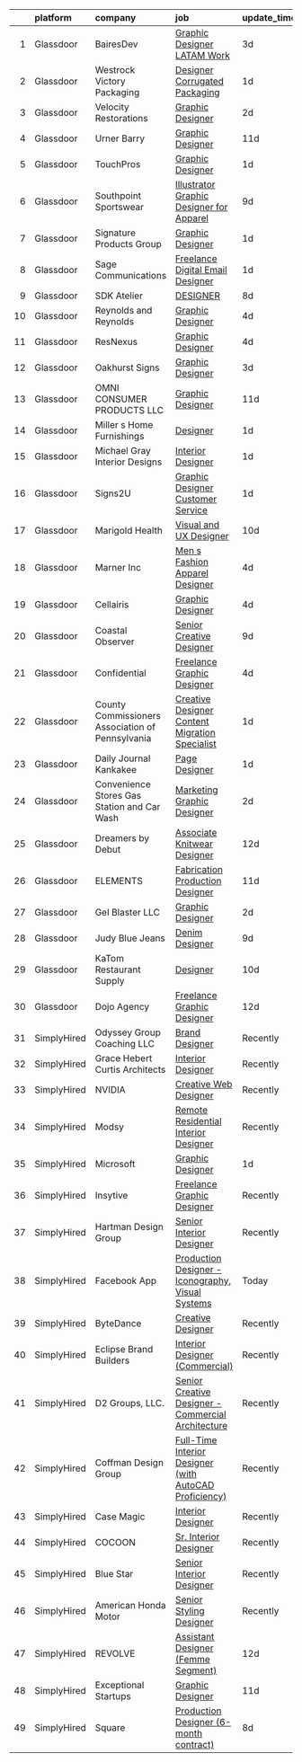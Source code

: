 

|    | platform    | company                                          | job                                                                                                                                                                                                                                                                                                                                                                                                                                                                                                                                                                                                                                                                                                                                                                                                                                                                                                                                                                     | update_time   | location             |
|---:|:------------|:-------------------------------------------------|:------------------------------------------------------------------------------------------------------------------------------------------------------------------------------------------------------------------------------------------------------------------------------------------------------------------------------------------------------------------------------------------------------------------------------------------------------------------------------------------------------------------------------------------------------------------------------------------------------------------------------------------------------------------------------------------------------------------------------------------------------------------------------------------------------------------------------------------------------------------------------------------------------------------------------------------------------------------------|:--------------|:---------------------|
|  1 | Glassdoor   | BairesDev                                        | [Graphic Designer  LATAM  Work](https://www.glassdoor.com/partner/jobListing.htm?pos=124&ao=1110586&s=58&guid=00000181329de280b2bb123df4f27245&src=GD_JOB_AD&t=SR&vt=w&cs=1_4c5d12b8&cb=1654411617324&jobListingId=1007909606870&cpc=F41FEAB56D215062&jrtk=3-0-1g4p9rol32270001-1g4p9rolgkuh3800-6e824d0ec6b315c5--6NYlbfkN0BfEGkshao4EhrCCf7LYqKO8VNtf9vkQrewuI3DmTR_-FNjQOZq6FDCm1wcPTrdsPdLSKzVEygOApq72fsDkHD1JO8qXoNlZRCjiiEmgaHs8VQHP8mjQ_IyqmJcAZTGiB5MTfkrLXwDdQklgouhZigDHk4Ewi9YYAF00Cnzsk3jTPa3i4FPVrE2fJbAJ6elwOzH13cP9_DXbcxyNJpidBhGaUIZh-xSQKKI7ia-HuFs-osnQ8VP8z3fk01IQoG5_i7eBKiUs2bNG5piWMMwpnjuWwXzh8TO2Y9BT2hGD62MI989XKgZOPXXv3vDbQ9a1WsNhF27nM84usqNjW2hPA0A4lQWTBCuRE7FAFDSdfft1ctP_7m019GHo9tyIum8fByuPUAjjovJmnfLbW--hnVJWnPhElC-H9N6lzRScU70xWTtrJsxRF33Z7Bt3-n3aIjxFnNOqvSytc4KKvutlUDSsQQIymb2TqCSV_Kn19yhzFr8VxrUG7x9934Yo-t-G85VuJQdYYHJDwS78dkz_rNss0UVsuiHGT-ApBKlXTCCfPPDBUz9IYoPUU4oycZXMGxhpyBDPMW5rA%3D%3D)                         | 3d            | Colon, PA            |
|  2 | Glassdoor   | Westrock Victory Packaging                       | [Designer  Corrugated Packaging ](https://www.glassdoor.com/partner/jobListing.htm?pos=120&ao=1110586&s=58&guid=00000181329de280b2bb123df4f27245&src=GD_JOB_AD&t=SR&vt=w&ea=1&cs=1_a0a24d3d&cb=1654411617324&jobListingId=1007915982227&cpc=CA43532650C61C38&jrtk=3-0-1g4p9rol32270001-1g4p9rolgkuh3800-d79d41c5a792bbc1--6NYlbfkN0A7teMGrdOcxwu9YuuiapwoaDW8vVB2NLdbRPq-suUMNjtDwCPXjixTZoP3DhLL58A5MMFqSi7vnWyQTQx8HfA5B70EkTnuEsNXUd0nZ0baBayuvHiI_RRlh15D86Ce5zl-YZGRqzLL6eQ0ehsSvBfigYMbQoeIeCBFMKHK_YLauLtDLR2VasZ23ooWQDB9UW4WRMCppY9z6whqRrJvPqKeyoqLWI29mt9_W0IlzRQY0BoOak0rjwF4X_A3as9OXwBAUNu3bdHDpqjfKV05NzCuC_6Ww7OPCJJHnw7wlozEanAhxVBjAP5MFF5K1qlWJXV1nFN6SejSzodBpc6-2IMlGm9J7b_7zRw1SkJIPf2_KhqJ92V00SwuQToaeJhUzRHvKqdfGArjvshU1LzdCfKY0RQvqcPm3vZfSMPprC3qW6b0ZBFkXPkW5qw4Fdq5QY9ANMqrgNnF9EeG41eHnRkX5CIaxfdJCM_QiYe9slmPugmHTaBAKp8S5a-EiXxz8Sxs4-fGoX2C4wGlhCbHFC2J)                                                                              | 1d            | Cedar Rapids, IA     |
|  3 | Glassdoor   | Velocity Restorations                            | [Graphic Designer](https://www.glassdoor.com/partner/jobListing.htm?pos=104&ao=1110586&s=58&guid=00000181329de280b2bb123df4f27245&src=GD_JOB_AD&t=SR&vt=w&ea=1&cs=1_030c3c49&cb=1654411617321&jobListingId=1007914778663&cpc=25939720E3C1BA99&jrtk=3-0-1g4p9rol32270001-1g4p9rolgkuh3800-6beba033e76bfc05--6NYlbfkN0AN77IQYG4qNB0SF0w9dx5AeT6p643ab1gAjaH6HGqssSTiJOziOUFQx-rkxQ2Qw5b_We3bixnbMyboxXkXqx58B006Ff1qkeIiymx7jJ9yKledy_gIAyf7QKWWqyLvCuQo5tklCV9eQbe9QSKaLOIO4GQZl8arah8IM7MSUHMUryxAuuG-tpQ6Gft2TiLhF-9nxY9dtSY2hbNFBBW1GOX8cNwQ1FvAsFBNTzEwlHE0HFSg7rmX5VmDfdfft7umYHLBY_SwOHZ8Vzd_te3FaPuJOjhYL__LJx-w5eu8QH_NqV4RKnKXqdPcX9Ilm3i2MyH1EI8JRZp2cvbQq8uxGBfELIfMLXctkD11WFgSL2juDG0BVE0if2-FnZoF8YDHI8UqtXGkFiXRhwkz73SRdSx9IC7meORRa35eEUF7Y35Q-oGGAXSCOYVo9muaeumLLODFBSNH8kyuJ55b2KTXfweDEztabr6aEjDnkQu3Quqd6_A7uzYpWs5N6WT8AlDsxo9Bn0pKW92C6BjJnWmhE5fH4e_5An5vB6buVySYpJnyalzh4CsCqixMf_ceCftJlYv6P-7dVsTc7fM7PspM3D0FrOTcD9UZLZbInoYeRjj7AQ%3D%3D) | 2d            | Cantonment, FL       |
|  4 | Glassdoor   | Urner Barry                                      | [Graphic Designer](https://www.glassdoor.com/partner/jobListing.htm?pos=102&ao=1110586&s=58&guid=00000181329de280b2bb123df4f27245&src=GD_JOB_AD&t=SR&vt=w&ea=1&cs=1_e62c62df&cb=1654411617321&jobListingId=1007890204130&cpc=236B95A03C206867&jrtk=3-0-1g4p9rol32270001-1g4p9rolgkuh3800-729056a393d1ce57--6NYlbfkN0AmBJBRN084S0h5v1levH7kjcPcMfn4jvsTPcEYZQxF7Kaw3NrpVBd1-YE52VfQZ9H2FLr2fgrvFrFji67oPVHJJfLPNIkq2ClrZPBMPgkLTPzoh5iPRfv-epdBF_LzDWf0aO-P5PP6BukMAede83k7TFA6ebOdlcftiTDfXscJcHr98fLCAZ5YGHsxyfjFJTGGciok25MzjSJm3wxPkGVXR27gijlMK6WM3FZU3chP9CYDfYJzKoYWh9nuWuPAvfBNlduUH-THFK5Z5kN8SKUypX2DFYor665UI2VKjbPXjhpfvzZZxVsEk5DXBeg5hP4u9_q0nUBB4bkKpeHeSGkPyrp9oOxtHf-SLoVfpkMmybUiXKqcYgyx5f6VVCa8aEmZLPgODzZHPKAER8rMbYq69bZd0E73p6b9OtWlqtUkBxVoPwlqTEKcU4SbajkpNrK93guiESWCTeDgIwFwT7542NQXtPS_T7x_NqfA70FsuGnPKj5NmPBzGg6Y9LkNAmVukehy3JBUgQ%3D%3D)                                                                                                 | 11d           | Toms River, NJ       |
|  5 | Glassdoor   | TouchPros                                        | [Graphic Designer](https://www.glassdoor.com/partner/jobListing.htm?pos=123&ao=1110586&s=58&guid=00000181329de280b2bb123df4f27245&src=GD_JOB_AD&t=SR&vt=w&ea=1&cs=1_e817de23&cb=1654411617325&jobListingId=1007916667825&cpc=87A0A889578C8297&jrtk=3-0-1g4p9rol32270001-1g4p9rolgkuh3800-d652e2cb3abc7b9d--6NYlbfkN0Aun7J99uBhasIZbkW12vtIueMmeXmFDIrRUio9HKseyPOAx9W53cAt0llpS9O59qijvcVHC-FnCX3RlsNm5qV_acafk7HarbnT0mJq1Eboe6zrAw99hQQmfppGZdrjpiY19SX8W7s8d6-R4Wt_d0fLEdBd-E22Xq43mdc-SFcT77jO31qBLya_l8UIVau9LkMkrRfvRusvtsaAGZF3qvN5dMx-M8tJzUz1RPvn4Xj2AbJ9nN3NA5i-zGG1eQdF6f4szmvjAa5LxkXGFu-CtEnBrrVHZA9W-urg9GlG-2jxANdZQOqUWwZx0maNMFIk6EjkEGooOfxZZdiBA-rYH6j3NyLo-5z2tdY2QNKWBsCJS1qD1eUGzJALFWY1nvRgKe2_HfBneksXE2_HghnzZyQO1HQ7I--Gj7lf4Wx2oOzu0LfHlU-WR0EM0PA40RswFHCzL0npWXqmvkrhFqVff4VWysYG9GvH9hinfa0JzxH5D3DQ6QcvbDGs_KUkxWdE0g8%3D)                                                                                                               | 1d            | Barrington, IL       |
|  6 | Glassdoor   | Southpoint Sportswear                            | [Illustrator   Graphic Designer for Apparel](https://www.glassdoor.com/partner/jobListing.htm?pos=130&ao=1110586&s=58&guid=00000181329de280b2bb123df4f27245&src=GD_JOB_AD&t=SR&vt=w&ea=1&cs=1_0815490e&cb=1654411617325&jobListingId=1007894910130&cpc=FD56AAAF1899B499&jrtk=3-0-1g4p9rol32270001-1g4p9rolgkuh3800-d5fed2aca3553bb7--6NYlbfkN0CNayYzF1mBaI40OgT78t3Q2d9IxlwDzhsYR4HK7epYUZCohPvzHvjfrYqvoFrBvLBZoZtm9RV0ZqI6JtpHwdK97ztVWBfWc0htWqbu12cGu2opHMW2ClqyDJ9_Btg1sRzTSmB6RUKmhq1aEUlOZXgsTg1wDgksgMOj0eg7NLXdyHefx_QSPqt8xez_wKMSDoxLAw1s0uR7hK6e_jLA2mSL8dN8J1RA3taZrb4mfpE28-Vb2AoDxVe2YlHWgfGcBisalkFtMb6kzJ9iWdPrgVJcZlHrJo-hSXyCyKbgiCbqvrRSwGZaTL7DyENxzIWlhfSC9-9Wu2FolK-LE6oKTwemWKOy8TwPYFG_3nC0PV4DK9iitY0-sFvXY7hKPVxTr66QQnx9Y8J3ifDDP5Y-zLeaOXD1KdtM4Zl96xUpJd6iY03Ti03s7MnvTgNijWMjoRyTBfWUzcUfwVYCrGs4bb0plDAS3LpGetDIq3cG2Ffana-r2pS2WRJur868E7s_aUidxOBuSqVWjcsq5XUHtW7g)                                                                   | 9d            | Medley, FL           |
|  7 | Glassdoor   | Signature Products Group                         | [Graphic Designer](https://www.glassdoor.com/partner/jobListing.htm?pos=103&ao=1110586&s=58&guid=00000181329de280b2bb123df4f27245&src=GD_JOB_AD&t=SR&vt=w&ea=1&cs=1_4810d236&cb=1654411617321&jobListingId=1007916285590&cpc=AFB225FCF97C91DE&jrtk=3-0-1g4p9rol32270001-1g4p9rolgkuh3800-4eb8d13094d4ae82--6NYlbfkN0DaZQpzt0Rd6JwaySfW6XvLnzkAXqmA5xmaZr9fZZrMYVJhwTtxO52UAZUg2L7gCOanT40CW_vxa628UzAGbB3qrwrdlem3F8icwCNeD0gLqQ-eI6lHJuwfG7eg37_MX37yDaRLwmKHCfPs68IEiCQSpCfWvRpw25tKILAExqIa1z9Hl8tQ5scel4A0N3dfQPJKAVhZ4cVZAY0GX3H4UYcZQaGn9e7s6T8ltzQ8gRztOEzYbEKLjPA7gx2lDND-6ZT60zCzxcCoQIL3MXpYVAViRqPApoJMHWwWDVo-BWTclCclQg7ha2VGPP4adGR8efNSrle1EjJdL7ipaEo7eWmuDv1mWO0gKu-ufxpgkoozXLwMQVxeRklxEChyK5tiklxryT133o2MEVvQRa9GKAOAXOBFRHihy7JrVoy7iBoJdHGz53nm03cTdvpTIwelSismnCPsQUiDi0grIY0oubHD_TvcNx5NktLtq_ovrMO78EPUQp2OR7s4qXW1Lx2iTf7VHT2kl6jdti3DpLxydtUI)                                                                                             | 1d            | Salt Lake City, UT   |
|  8 | Glassdoor   | Sage Communications                              | [Freelance Digital Email Designer](https://www.glassdoor.com/partner/jobListing.htm?pos=129&ao=1110586&s=58&guid=00000181329de280b2bb123df4f27245&src=GD_JOB_AD&t=SR&vt=w&ea=1&cs=1_08b2e849&cb=1654411617325&jobListingId=1007916382036&cpc=45DC3EB807283E85&jrtk=3-0-1g4p9rol32270001-1g4p9rolgkuh3800-9138dbce5ae0f4d4--6NYlbfkN0Bw4eilJLL6njo-bmuEWNQ4kNTbq7KRyPE7FcZd-Sq0cUNIlHWg1RmZdtZxYgPgvMKCcW470oMEKm9yUfH-WhpZfbhmF4BinsG6u2z6Sv0cm_laneQccpVMRJj7W4vUwLsothWtwiHVusC3CTakdu2x4B5fb5YmBF7pJm-ZDntAkSBF-tREePaSBYMZNMS9LjOb-a6Nq26-iKSQWvN_eEci7xD6XJPMc3uju-83nYiRONbq2XA46zPha8rRvfRFh3fLHbi5SyhjxaBRXFr3agi1ubyPVenOvjaIOuenD06uogJfxkEnaFAQpay-XOtjrIBHM9cdt4oeYA3L-0k6VtyPnHMKZapheT_Waiyc5W1MxdAGvnvIhc6v05EmSFMswR5ZBAyB4jATZqlNSUslb0GqQ_9HixX2NBEYOCqYqPLrjb4hyjsW5zaHXEJRsWVhik5jGQ2rcUPIqtTegEjICbT7xw-oeDm7REQU788P2IDIguQioMGkVVP6h9DDhSA9Ra0%3D)                                                                                               | 1d            | Massachusetts        |
|  9 | Glassdoor   | SDK Atelier                                      | [DESIGNER](https://www.glassdoor.com/partner/jobListing.htm?pos=106&ao=1110586&s=58&guid=00000181329de280b2bb123df4f27245&src=GD_JOB_AD&t=SR&vt=w&ea=1&cs=1_5f89c60e&cb=1654411617322&jobListingId=1007898493584&cpc=45BCDF19B4713E2C&jrtk=3-0-1g4p9rol32270001-1g4p9rolgkuh3800-5ff0224c1ca60523--6NYlbfkN0D0ZqxdZg2TwcIemQ4yr89eGinLCR7bn2QHXosobzuZIISjxMRKT4E3Fdpg9iQ4ZDkbngi78QuU-m-72UUSAu8ZWit27F9sTsQqAWBx1o3OJIXMmi87sKBcocYDcbcHgZT8RCxjHB-G5tMw7gCdcTfscVu3L2mhKRSLpNjvlPsvCyJ1IR1W0l9KLOLsWGkcIFWsNiWSJfGwNEPBO2EdUfjQpHy-f6KDnpT-zNgYA53nktsLwK0sFNRl0eRR1oJUUusdhg2IwkfMPeqyMg6nO38ZhWdD0i7GxTbnH-ayQ48Ev9s9CGL9GpGZY5hEhZipcOFoLavApOl2Izw3TNU7LDXCWu0RY6dWfR9u8DIRqYYGAdDZnpg5VFO1fIGkPr571hU_hsfEwrEHKGH8IVndtGdcilRmoIptrhdAJJcOV3SK3z7p_BPDKTd7lw7b6dp51dNlqRj47whl9A_69fh8sXsmMoUDbgk5JhpenZ1XqduGfYd5etMEk2WA)                                                                                                                                     | 8d            | Irvine, CA           |
| 10 | Glassdoor   | Reynolds and Reynolds                            | [Graphic Designer](https://www.glassdoor.com/partner/jobListing.htm?pos=112&ao=1110586&s=58&guid=00000181329de280b2bb123df4f27245&src=GD_JOB_AD&t=SR&vt=w&ea=1&cs=1_d99276e9&cb=1654411617323&jobListingId=1007906377535&cpc=A7B4A44948C4CC92&jrtk=3-0-1g4p9rol32270001-1g4p9rolgkuh3800-62b7b480fc55fda0--6NYlbfkN0BZocpoA2SzTZ2GiQkZWoNJPwogaSn5DK7EuJc9sdNlvjxb8U-81coehJsjtUBK9dRI-li39YKSqY2AZjtG_S5wwi-QEYJB6ANxMy8pV6Ec0GZIsdnXfTfmu7DPNU1jsuudTrYmmNOfBnbwG-AaMQu8iERsoP8-90y4SZ1cRN1Tup30iq_NL2fAh1ee5w9mVOEjlzrtV4QR3ZoHGCk8SJBxw0ljBt7arT84h8848vF9PJYYzGpP2vJnMOewmT1eViOTZfbaWDKtwwrEe8qKoYGFpX_GXKPNRpoBrce8yqQK9RHt5BvoLzkpamiLq98OJ_usad15FdgPDiM-cg9g-56aaLq4XhkZTK6EUuYsE9rzXdG6Cn0H2IN8HWrBVRGn4FPouJkUYfrKTZ52xkNuYwBcQPdalKETROK9hi3GyEoH7aspfmO0a2SRnKoEyJpF6Fs_1BUxC_42D8P1kkaWtffkYHEMOH-MOcmfJfu3ljBkmK_c7BpZP_I0uOEe_WXtSR4EJJ2JDBWu1Q%3D%3D)                                                                                                 | 4d            | Celina, OH           |
| 11 | Glassdoor   | ResNexus                                         | [Graphic Designer](https://www.glassdoor.com/partner/jobListing.htm?pos=117&ao=1110586&s=58&guid=00000181329de280b2bb123df4f27245&src=GD_JOB_AD&t=SR&vt=w&ea=1&cs=1_956fa954&cb=1654411617324&jobListingId=1007905579404&cpc=3E2BFC0D8D8346C2&jrtk=3-0-1g4p9rol32270001-1g4p9rolgkuh3800-c35e5c9d76daa3a9--6NYlbfkN0ADqC5b2PhG4V9R_F2I07yGxYWN_9AZGFd0ALj7HAUX0rBb4s6Bh3ScauqWL7-FRVCB8KWG-bspVHptOAk7drldMuNQ3pem5lD3DlCUxbHqJyPDOMRXwIGC6_-ZmHoghet8hZcAM_aluR0iOsvxd3nc4DnIVsiHCfJ1dP9hXttQO3KruNf2oPR-jKp95WaSD8KkQ-9QvwohOj2P8e3CS_IVlyrPd4mbqX0odLEYLcpuuONNFo3AppCm2IRqilLDV3fwaPrFD4N4G8rN8LXTnCokSXXKjTYOjsRiYP40C3H3CjwdDeXVD25uyPznEq-HgE5VmNMQZzD-OtmXt9XD7evf9CfI2a-66Sb4oBV0YzYX6LgO73BBCpcbsOTeecubdPioUZohg7q6WfhF4vuyiYyHThkA4thN3IRLcr8GK5WgNxLB-iQSoJduYhysDfWySzxve8TgK4vel-OyxXCzMu5VEahBUxN3GTJchky-itnYA5WMXHGIqDGrd0igUPJHqnfIwDfI_q1qGw%3D%3D)                                                                                                 | 4d            | Salem, UT            |
| 12 | Glassdoor   | Oakhurst Signs                                   | [Graphic Designer](https://www.glassdoor.com/partner/jobListing.htm?pos=128&ao=1110586&s=58&guid=00000181329de280b2bb123df4f27245&src=GD_JOB_AD&t=SR&vt=w&ea=1&cs=1_8f743112&cb=1654411617325&jobListingId=1007909313017&cpc=9EDA28EADF1DF7F0&jrtk=3-0-1g4p9rol32270001-1g4p9rolgkuh3800-f2d4373451fbf4f1--6NYlbfkN0CScRUTDNZOIsfF0KgQMqEmm1HMgqXiKB7IvQHeE1BG9Sjv-t5XrcewyGRMLidMur5Bi2owjrALbeJvAWpW1KeZN-hKuJ8Omhw5lgaEeck7FdlGQllwx_i-QLZ466QJXsf52ZqXx3gntLWqxDeSbZ1T8lpmuuppNQZQ0NFHMNxgzjL3OobKHhQ0MYDEVg3wZPDOOKBjBY101qrlzASfBv9wHuvarTtBrCHCFLJwP1hR6ytsD3jSPH6G6I-4dw-W61ccBsJ6yXLbfA_hlbQPKZ41hnZYeTdmUQUCJzrcxOFLw4rGJGCrekGDk8n2Ae0IOmIAkEgzEEkhD212VEcdnoiHV3nsNsRtMIIsOeALTkm6xDZqB_xnUS7l8q0960M-u_ERsQT0UrnbI0WptiWtiYltA9IJsICnJ4seIIEu-7HSksHnxeYtQ3YIUIRdqV9B72toIf7B3qIA4KT-2Od0f0NWeusvp8guJ7RhsxaOkWJ-1MFA7d8XRdU4Cos0jYtauPtIGAEBRsWerA%3D%3D)                                                                                                 | 3d            | Saint Petersburg, FL |
| 13 | Glassdoor   | OMNI CONSUMER PRODUCTS LLC                       | [Graphic Designer](https://www.glassdoor.com/partner/jobListing.htm?pos=109&ao=1110586&s=58&guid=00000181329de280b2bb123df4f27245&src=GD_JOB_AD&t=SR&vt=w&ea=1&cs=1_cc655a02&cb=1654411617322&jobListingId=1007889603397&cpc=3B453408E5782294&jrtk=3-0-1g4p9rol32270001-1g4p9rolgkuh3800-61a710008d1de145--6NYlbfkN0DA29fAIWzMUN2zo2rByGww4QFfmfq4cE7ge9TBo7X8oE45YmG8TofcGxxHz90jDPkaExRLftcRbDrnWlC5hnWKtV94Vk9eaE_00hIOBnnNNT6oPys2RgwQt2iu6gglzuGHvBEqIUYfT2i9zA-DcbXI8Rd2K6yRZFMMeGaM06t0dlqyilxMg3rd0V1gtn9ar2WE4rBlMPOLtutMwAY44tcTKuL4uqQ4Qap27wsr57kZvKYi_wFvd72LLpItMQ4NI-kjCVyq0gXBmEPN_XcOmKB4GmXUnPnearN79i1oz1GIqhbZ_p8yK1daL1IhXNuSiTBWyZTFQOVxU20TUAdtRWnCSZtXrXr0V-FxF8l6KAW_KB9QNgxvt8kr7XU_D-E8C3l6XzukL1QeFK0PY8Syy9GEJ3nK0v90MYUyWOhzSFMsc0q5ZnOkww2l-B_Kq8Y8YgtYMSg90N7HQy-rEudwjlWPQQXFNwyH6p6ZiFYsSPrBFYBKioikB7mdxc2B9GTXLbQ%3D)                                                                                                               | 11d           | Myrtle Beach, SC     |
| 14 | Glassdoor   | Miller s Home Furnishings                        | [Designer](https://www.glassdoor.com/partner/jobListing.htm?pos=107&ao=1110586&s=58&guid=00000181329de280b2bb123df4f27245&src=GD_JOB_AD&t=SR&vt=w&ea=1&cs=1_ad4c9032&cb=1654411617322&jobListingId=1007916208571&cpc=4BE37DAE121B9405&jrtk=3-0-1g4p9rol32270001-1g4p9rolgkuh3800-6923235141fafc4b--6NYlbfkN0BXfcolWTa6HBqrTIjIxjTFy_3H-GUtIL16M5kM-MfJRPzgUlNV-6Ab6lYG1uTmA5uBXO1WhIpmLiP850S5OXfUwb-gAqPJP3VrO0pAGRKzaa6egyr3KZHZFdhI_rlU3-SI_zdE68oLkBEYpeRQLltuEC5bhI-DNcGP1liTXIavxsdSHDj1343Qw15cm31yJItiJdfVXoaQEJPcjmjVTcjyYjadv1dWTvycfvKeSWXxiS3TwJYaBLhnYguY_2mq-TGu6AZMsox-kxFtyD_Q0HJiJGbrUHRZNR67R6qoUoXtkCVMtvhWJixoqB9qwfGLjsmHBO140z0UN_9hfubYBSqisGeQ1qblNYuNT9Ef_Br-od35PETwz7T_BO7GBCum4sRTAJp54JIa7fIz65RkDkzoR6HxsfgcJsWTEMibAd8_y-_nh144fgDhDsCvuXBKpWS7YRJOQvsdyNz4juJrWbvD55F8bJCejyUX4731Su7DcgmhfFul6BQ6MTnLzOCXewW93jtBGhIoog%3D%3D)                                                                                                         | 1d            | North Canton, OH     |
| 15 | Glassdoor   | Michael Gray Interior Designs                    | [Interior Designer](https://www.glassdoor.com/partner/jobListing.htm?pos=118&ao=1110586&s=58&guid=00000181329de280b2bb123df4f27245&src=GD_JOB_AD&t=SR&vt=w&ea=1&cs=1_7f49ce70&cb=1654411617324&jobListingId=1007915899351&cpc=67D5E609A3B8C355&jrtk=3-0-1g4p9rol32270001-1g4p9rolgkuh3800-b111192e07c098d1--6NYlbfkN0AY4guaBc_odNxnJHTncvfwFu86WvDwtbc_K-gSZc1x5JfFjz3bTmW4a1tAu7iAR-5PlXtagBSIgw0lAwa0AP72n4JaCH_ZPjFvu_QDBiIWLQX9VO-hvkvSnabVMdefRbqRN99HuwzxajOqiocqJiy3z0MlVN6nurGLORAItLWOhFgloku7mDM2aqlbhKmRS-D7LceNlZe5dA_w_hmI-ANfulRMgMW3f0kVnyM353r-Omjr1LG6iMKwIhedaEHrJqczHPjjbAxJ97AqLkg4ujKj8_VPHxpfcbh7mTy6h_ReIaKIoYjJhXYdkO0cwLe1er5hkIOaF9eWJwUl9DWHJTiBI_mxlGpBhe5ZpJ7Zifi-wX68UZLyhThWW8NTew71jDXx3QV7GEMjv9skGItIzOIlZFMo860go8O7e88wy8zXjOrl7bQpl_ljuUELtD530oUWFjpn3MelyTlPyjLCn4QyV3_uPwV0d_sAs0rda8B7xEnLDszuf6Z1ty1jgtP5nYQ%3D)                                                                                                              | 1d            | Dania Beach, FL      |
| 16 | Glassdoor   | Signs2U                                          | [Graphic Designer   Customer Service](https://www.glassdoor.com/partner/jobListing.htm?pos=115&ao=1110586&s=58&guid=00000181329de280b2bb123df4f27245&src=GD_JOB_AD&t=SR&vt=w&ea=1&cs=1_5dd763cb&cb=1654411617323&jobListingId=1007916651564&cpc=D975E6D323D47586&jrtk=3-0-1g4p9rol32270001-1g4p9rolgkuh3800-c964d11de6e57d91--6NYlbfkN0C2ruSLbldHgJRxGqX58M4ekFWuaOJ1Xy3nZgzYPyc2K9788Jwqg4U_Tgrj4YLS1kywXLo0RF65lJHUWhk7nI19LlvLX6_Ldv4w7bv4U6mPqunqy0TNfQoo2TESc8HPJg8xxLGQZseK_XbSHo1BhBNH7AlIsJw1D2NryLOr8etUuelMjx5MHTfHxMwvy6iSNMm77rcXZUsDErJxu0cN2nRsgmLFIC-1HIBb38XNwbAo5QGDrwdt93WGyo11EM5H0LVH324q8WWufE_MdOX2TeW7xtzVjl97Nef71VeR2WRu7ora7d0QZyeRcwNC39kRyGFfqSe7fGA1aUqWRk-hfhgG9lZ8iVqqVA-xqkdIhmz0OL18RstvjpiuqvHniFzCfW5MMzrC-FR2-wG7PUM9yS7_Xmh-GXtGib-S_avEgEah6xHSlKpfAFEWCd2EH3_IOyPVO_Uz9FCbgC8aVk4u_iYuk1cBBBmcLVIEiCy1GC4vEk-0wOloC6jmh5i7VObwvrjYYxApwzeXnQ%3D%3D)                                                                              | 1d            | Boise, ID            |
| 17 | Glassdoor   | Marigold Health                                  | [Visual and UX Designer](https://www.glassdoor.com/partner/jobListing.htm?pos=125&ao=1110586&s=58&guid=00000181329de280b2bb123df4f27245&src=GD_JOB_AD&t=SR&vt=w&cs=1_db58c491&cb=1654411617324&jobListingId=1007892502134&cpc=A356F292FF34F670&jrtk=3-0-1g4p9rol32270001-1g4p9rolgkuh3800-9b3cb7afa3a868e6--6NYlbfkN0BOXuGoEprab630UTZtlO0zSF92s9S7S2JAKfDpgJnI48Yvg-kvAq5EQjCiABulU7rt4DrJjzq16LA1OYR3N2W3QFAt42dpjwDydXPo2L_CQ8fIPtmFZ94QuWaSO3fdpUYFb4e_ZVDov7iWUBDkdYR1UZrd3kOPXB7JaEf5-K9sncaqUe3g7zlv5dolpRuUs008rXTRY2AsAQrWgjL5OVDKJnLPjOxuoQDDuWxHMKgsRXY5VvZmnjCE4sKmiJskvBYLpD1hY3jPCS2_6HWx5QSfP5QNXuugGC9PrlI7bZ2lxq9DmWZpNp1uEXIT2MoiSkxXNpzJ2zORrIa2wfW87eOeJIX4Xkw74WQ-UH3_9g4PYHOwzjxvrVsF8KkMNSPT060wsvglG3Gu8ncja8o-_CXttCtiHxAx9L_jsTatM4RWdOrIhwvi6z3M7BJ_6RxGm4SKmR9UToycolb8Xo_DwGk3jUm_bZe45mLbh8gmJs5dJWjgR8LZdPGVhcls_IEEX19W3uTt8etGznLFYMjBBEtvkk_XjSr7D9lxLPAFGy-SvhF6qF10dPTSNPX-D_8c4INoWZ8UZ9rwAiW1QthOi3cJy2PzQEoSGEA%3D)              | 10d           | Remote               |
| 18 | Glassdoor   | Marner Inc                                       | [Men s Fashion Apparel Designer](https://www.glassdoor.com/partner/jobListing.htm?pos=110&ao=1110586&s=58&guid=00000181329de280b2bb123df4f27245&src=GD_JOB_AD&t=SR&vt=w&ea=1&cs=1_dc0d9598&cb=1654411617323&jobListingId=1007907447875&cpc=BD04BF404FBE42C1&jrtk=3-0-1g4p9rol32270001-1g4p9rolgkuh3800-9a2492208416aa2e--6NYlbfkN0DeyJ4CP5CzwT7broxeUwKBt3co1QwKwWitRQqJu2WRZwIvvUV1CfHwZMq8x-T9E_fQZpl1X9iMsG83oTPGdcUKy4W18gDSUHNOFUWCVEFrWhBTV66TDCpAnXxzQBkXEiqckc23nYAGpIDXepmO55T-RzRyNZdN-on8yYAJkttbuvk7n-O9BH-w-vyEpK8LqsKNMEAXkATiM6mSxra_xGVmZQFIGCFTrTCMtv8xjAjknXxulgvPqa7peiD5jCOiAI1A8AIOD4ZP0gsN9KIot99F0694MSwBTg2SP4aKybvKvzizDEDfnOby-x80P9Y7zlYBjwNj__Kj30Wh1n7Xcv3wGu0byEhvp7Fiqy44CmxDNCrVeask3mhyAXn7MvEJ3rCXtkLLuqQJ-kILjmEf8Y45R6Y6VA65l2qXoa3SkjDqYbvdpxe7xN6yF7ZRO_Ed-q00uzSb1yamoqUX8fdA9IrxFne8bMGJ0K-CszWrtpHtIdFFY8FbKXSo_r5ZQVhLruW9oCHJfmpKnUSshg8leN7B)                                                                               | 4d            | Commerce, CA         |
| 19 | Glassdoor   | Cellairis                                        | [Graphic Designer](https://www.glassdoor.com/partner/jobListing.htm?pos=108&ao=1110586&s=58&guid=00000181329de280b2bb123df4f27245&src=GD_JOB_AD&t=SR&vt=w&ea=1&cs=1_1d399dfe&cb=1654411617322&jobListingId=1007905807990&cpc=D8FBC54B4F16B65F&jrtk=3-0-1g4p9rol32270001-1g4p9rolgkuh3800-e23e22181f2b79da--6NYlbfkN0DimWJ83CHT1ZCPVN8tHIKtJyaZLFs-ASOcJFQs8UXSw5r4m8mOUgMme-b7P8D-9uzbZ3GGP9Op30557bAW2yN0OEmJ0xPtWlZHWiVe01620yf0Ij-OkF_i0bfj82umuzqSuBqy2o9sUoxaVm4avH350MHE8-foUu1buA6rpzaySb7hD5uDrHJY_zAwb8D690x8Suc7AUZshCwgBvuMQDIXqUFg0bfJ9LTBs7sEozRuB4NbN6hI-QKfeLsGGP6dFq2EhubwGme-AU_2clfzlYcMIOB9axDwEZfIlYVhBtkfEnAw77leOHMK7tfDtmoVyoGXf6XPFUnNqB_DVtxa-G8c0sqmexEqFC5l4OW5eEUhYtUyRWUTRsTWP7JKvR4cAEw0BhbuZW4DdL3l9_kikRjq-9GPcCI98Z9mGXZM_CKY3nOlnS6cEtihIb08FlOoc-75z6L993OPappPf-8pBudLt-jhs3bGhi7GlYbV-A6s64ZkS9v4xbFXr3tdkA6UmDwrd0kBj2ri2Q%3D%3D)                                                                                                 | 4d            | Alpharetta, GA       |
| 20 | Glassdoor   | Coastal Observer                                 | [Senior Creative Designer](https://www.glassdoor.com/partner/jobListing.htm?pos=105&ao=1110586&s=58&guid=00000181329de280b2bb123df4f27245&src=GD_JOB_AD&t=SR&vt=w&ea=1&cs=1_e11c8d20&cb=1654411617322&jobListingId=1007894886395&cpc=158E90BD3D0C2A81&jrtk=3-0-1g4p9rol32270001-1g4p9rolgkuh3800-81c577a36be9a14e--6NYlbfkN0Bi-g4OEguhQEx4pjzkmulzkFDPdVMQm6g82nLRMcVRUHK_7i5h4gxF4dhPK62xluawIfOdg1KdOMuFCfWMofJVAosRn_5YpIx5EgfxUSTA6tECtGWN4wH6oytwIlBlsPIBGAwmtj8G4KP9anKCFD3KXKsiPoELlGF_YpofW6-XuxjO7ONgXag68KIQkq-swTWJg04yw7b8XSS9j8qJRHd4Oe0WTjfWIPc4ZS6aYmHyeqjukwahU3c8K0mqxeihx6LMS8LK5BftQn2dor4RCaXmJRkqUnK9diPKcSJTIe3QVMAOqsrKduvnam1nbaGEExNkqJpz43GrJs_EEa0za9vjiSrY7Gloayk_Al__Xxt3jCoLC8HnqKJvI34pC2Stjo9I8bUGMMe4KsBL_thQRRaxIdIwmqoHQyVo0HAdFjqEArF0-QoAnutS0tJG_oKK9P4E8PjUvs1LAdgMKV7V0SrBSk8TqLd3VxsGf1Hw9QMg3crCJQmNBRfrEWxhNBcT-H5lzXQFDpayfg%3D%3D)                                                                                         | 9d            | Pawleys Island, SC   |
| 21 | Glassdoor   | Confidential                                     | [Freelance Graphic Designer](https://www.glassdoor.com/partner/jobListing.htm?pos=113&ao=1110586&s=58&guid=00000181329de280b2bb123df4f27245&src=GD_JOB_AD&t=SR&vt=w&ea=1&cs=1_e826a3b6&cb=1654411617323&jobListingId=1007907463958&cpc=8795CF9063CD573D&jrtk=3-0-1g4p9rol32270001-1g4p9rolgkuh3800-aa998eb2b6ff81f1--6NYlbfkN0AXmc0ozA-ng38EaH65ErDf9X50qwqtw0EVv_aWSftMb4XYgkFokbHaBTL4PC5j-dByB5D07M8KP08yY-yhkVOnSMav7WhqH6rF2ddrUKfninvf5CXgjVsSNwUCdOhuHss6vcsobFZm4LAk56zy_uh_8ht9OuX6D7z3LeuEWOhmKnV_d9Z7aP8L6Xij2sw1D5IA2eacnl-tjqpHYOjTMCR36Gj_UcFNVwrttEQh2VLpIrTyfOrBMQaxFpuBlim9ekUVI8BEN8unlD6SI1rR6LtVfQfMXxKZXNScqq290IaNIK8HTPAAj6j4PgJ6HaolqidIiP1jH3y7wGjSG7npmek49SUlUH_diYI2SDCiVDmVhmbw9RqENZOF0ObzuSWnI3lPJF-MYiXVF_FUm9SMg1WQWTW2hKzAmfynr0m0EzxYQTbWBn69J9DLrLPpw-KTb2LCp-jICdSKbGSNrBnX85IdWfaRRlLa8DwcU8P3tocX9f4QbOqhLqYJ4guLN-X84Ss%3D)                                                                                                     | 4d            | Remote               |
| 22 | Glassdoor   | County Commissioners Association of Pennsylvania | [Creative Designer Content Migration Specialist](https://www.glassdoor.com/partner/jobListing.htm?pos=119&ao=1110586&s=58&guid=00000181329de280b2bb123df4f27245&src=GD_JOB_AD&t=SR&vt=w&ea=1&cs=1_f639811b&cb=1654411617324&jobListingId=1007916095190&cpc=723ADC3DFE402989&jrtk=3-0-1g4p9rol32270001-1g4p9rolgkuh3800-7ec5fec0b0492594--6NYlbfkN0D2qltAMJYFPl_N3ElzS-DuMThvMdU-y81t1iy4JkebmI5VM-JeUG_pAEo33eqBTg3q_5uWH_qYw3Q2g7n7_AUlHxkxi1eK2mvaqZcjYXUMVc6tnv8RaaU70TG7DK3PFVMgc9pK098VLf683SXj8qXTW8BiwDNzq9-SAChr2ENsdFj2KZiqWdFdoziDDJ3rP-G7-N4IeUSDUYZB2C8lrYryhrzdRAeEDPZ0SYp4_ivj4-hSCnDUmNCwxW60rhGckr6f-nGsHX5wSUeLy8YFybD9Hr5dzalUGHmbh83UzK0pXMmV4ZCXxwMg9PWhVdooG-XZ35hRZB_travY34qS0lVqTsAS8WYDYECM8pLdby9L0Uq9hO5B-GLNfRM0RbAvt5lpRBd51vrQHfgJQK23ZC9plai0uKbAtsH0xbxSZH5NcWRrl4fV7aDFvAm7GLavIdhdn-zwcDIlnwllPJG8t6bgOzeozqROEznlji0Aoxeawu-X9fILiJSnCsBoAjwAJ_g%3D)                                                                                 | 1d            | Remote               |
| 23 | Glassdoor   | Daily Journal Kankakee                           | [Page Designer](https://www.glassdoor.com/partner/jobListing.htm?pos=111&ao=1110586&s=58&guid=00000181329de280b2bb123df4f27245&src=GD_JOB_AD&t=SR&vt=w&ea=1&cs=1_f6fde930&cb=1654411617323&jobListingId=1007916562211&cpc=4AF433014564FFC7&jrtk=3-0-1g4p9rol32270001-1g4p9rolgkuh3800-f6cd24f721c1f6bf--6NYlbfkN0DmGDNl7zD5Ulaf8_5Dyt8WYi-ZHnpxyUIKvkssYzrSfcVSbJCmiuoHkrPkOMiHXy_lVWML-CqU0D7jkLaU4Lsm9KZnhPOAeI9-ZccCW6CF_wstaVN51zZWQqld8msLnTykhRbHfGffsW0Pt9NBaV6PxWBaTCzCEtPM5WhP4jidOy7YzX5fCIBBIv8mToZ6lKgmJg7O_dRxLLPlzDIui9CkXB0LSejKRr_N26TX0YPXccdHh_EvA43L3MwRposDQHC-qjdyFZCL2IgKu5SO9VdsE5HE4dELOmfmxioikfaOZuMqE5TRzesSgPpkn0h_9iYiuXPpiMTGE1Pyhf3LGfCFH3OJnvdC79g39W-SM04BDV0-Zui2fMlyXSG9ltm9qckEG3rggxy7LMGLwd5BpvB-bQ9TuKJRGRh5ymH9q3Yc5jqoVWlUXLtu_sdnh-P8HglICVLgCABll-J8cpOTfhveCRUvT9-qEl0ZcCSTwdCpiHrTtKxMMGhhbY7jetWW-9nFUsL7aou06g%3D%3D)                                                                                                    | 1d            | Kankakee, IL         |
| 24 | Glassdoor   | Convenience Stores  Gas Station and Car Wash     | [Marketing Graphic Designer](https://www.glassdoor.com/partner/jobListing.htm?pos=126&ao=1110586&s=58&guid=00000181329de280b2bb123df4f27245&src=GD_JOB_AD&t=SR&vt=w&ea=1&cs=1_2c461591&cb=1654411617325&jobListingId=1007914397033&cpc=71D4EE06E32D485A&jrtk=3-0-1g4p9rol32270001-1g4p9rolgkuh3800-9c53a870fc773845--6NYlbfkN0A2qETg8NDdb8YmpmXHqMZx7PM_SWWUrZ86gUElVzY_nAqd1yguQKJ1bnW5gwMV580yA4ho8G37Lb0IOFPTtockjI3Gg6ot19QggG6EAGpocKcWBWFks9MCj0LusAOEmtTUETIgWLoMqEl6m4Af08ml6mzEcYt1hL-LvMgUQCgdxwDuZiLmdP-jvImeBbCyrQ3YHYGl8hM6MCkdIdZAj-Lje3TZSx11EKX5sJ1mRenjdKs2m2WFTyy2MTFOiSOrse3UFTaSGs5zB1u52T1myddIW2ajZKXkKhSrv3I3qe1AkYfaPT29DBzwrcC4sugxnnBaiE5-4xSiIaE6WOgDLhGV5JwhopTSI2oGv-28VXbziKM6sNOnDljOdVRCTpqi4UkKKGwj1tmNKFCffifvRV4ProHC3FaNOjHQ7r3J1bzMBo4H2QUg2yOw_KS9_PTx9vpbjQInZgXMg4JsSMr89scnUAeUPrXM6K126tLXkSU4A-eaW-KfsVknBXilF_hkZjIb9r6oU6uUCw%3D%3D)                                                                                       | 2d            | Tinley Park, IL      |
| 25 | Glassdoor   | Dreamers by Debut                                | [Associate Knitwear Designer](https://www.glassdoor.com/partner/jobListing.htm?pos=101&ao=1110586&s=58&guid=00000181329de280b2bb123df4f27245&src=GD_JOB_AD&t=SR&vt=w&ea=1&cs=1_25002fc4&cb=1654411617321&jobListingId=1007886029829&cpc=9FDF6D727780232D&jrtk=3-0-1g4p9rol32270001-1g4p9rolgkuh3800-807541c467fe710c--6NYlbfkN0CZXbeNNdro39RGMkEo-tfJ3FI_L0QxUBb-G1aR8ROeM_tb9-fnvMCNPQCQM_IVTJcQqrAq6gwgQjf1P3gu6rJSLaJyGNeUfuSWPKL_VNd_XSAXOIkgUziJpFBYs0oiuoKMmMfjrP3Ao3QWEg84XPXLBsV7urdRYe8q4BEJ_u_l892h0xyyreRzHk9O0MdFHawQpvPAbTMQvKDqWDXLYraWOCGxjgnjh6BICf_6IMRNJHRJxPxU9ErE0s1J67nd1TCVqRExfBux2OZ_ylhwF1FVKQhO4V5Q6q76aHjlKNaW6hcH0mlqCiKbeRIqu3OyAkGQPaWLSb9nAhA6t60a2T3edhIl4vJjX5w2r5i0oPp3e1QAv2w9EtZbPxEAI8yNUi3PeaRtb4xDNwmKdi7UIlbIx8r72r62flofzPVzjoAtvg4tfe6EnMDP-uGvqHBnbzF86b1OKe939Vq7DJAcpaspy6a2KIDFzS88Dhkf2SG2PyeFbJXS3PymtjEpSx1PZDIIInUb_M7Kvjtt9rihF30Y)                                                                                  | 12d           | Los Angeles, CA      |
| 26 | Glassdoor   | ELEMENTS                                         | [Fabrication Production Designer](https://www.glassdoor.com/partner/jobListing.htm?pos=114&ao=1110586&s=58&guid=00000181329de280b2bb123df4f27245&src=GD_JOB_AD&t=SR&vt=w&ea=1&cs=1_f8d08871&cb=1654411617323&jobListingId=1007889755572&cpc=F86FB55FF2FA18D4&jrtk=3-0-1g4p9rol32270001-1g4p9rolgkuh3800-e6ed24ef6c8d6f5f--6NYlbfkN0DcuZVbabT3mFJ2NM0855T-P9_9SGP9mkepKUUk8EmvBxdF1K_YVQjxyaVZgpetwpPx9CJr0j08-sd5R9xJjOiXrZ20lUnqROjxNsxpMgi0rdtnw6biz3Vnj2mZ395C-f3bxASm6EQDoOhud8g0hfVhceYrL12nMoqHW4Y_9-jMbCy8jI4_SIpWnygiIhKVG8fxlYbQh2kiQmiG5BDTVW-9PEMrrfquKSmODcqBA-tgf3We2rijHhhLd4PlS4WmIGFEDUFDpHtY9_hZoZJqEIZxPz7SoObvbNnqmGKdlZYLAhzaRDNhO6kXM9exAPsFTtF8H1qGbj8kj6WfP85EmyBOn10BbWHSXxbeNcc8kyXjYEY1He4AW6xG8NJu4omjt_ADhyJRDJj_TzDfg3STYZ-aZOsyG0YHpx8p6f49T2bZOfGqqoSqWZR7EZ4MpuCgzNbAGTNVYh7Y6AHf9is6CI-iFl_20A2V2Q1F50eU8mdJATSInD9r0MVFQdC8VPYmsq6bawTTw49jOKjkRjsNqNYj)                                                                              | 11d           | Denver, CO           |
| 27 | Glassdoor   | Gel Blaster LLC                                  | [Graphic Designer](https://www.glassdoor.com/partner/jobListing.htm?pos=122&ao=1110586&s=58&guid=00000181329de280b2bb123df4f27245&src=GD_JOB_AD&t=SR&vt=w&ea=1&cs=1_f9cca8d9&cb=1654411617324&jobListingId=1007914031772&cpc=ABD31432EBADCA3A&jrtk=3-0-1g4p9rol32270001-1g4p9rolgkuh3800-c4335c33c46746c9--6NYlbfkN0CPEiJEzZq4I_K6S6Q9VC1QMfIsI0INZ1UYi7vjgDL48YaPGGDdkp1ZtDXV5yXldrI2acObnEcb17z-Ywa4ZhjL8opj4b7CmM6ZS13OqzezEUUf1xWv9ihGrqza8b4x5UmfiwGm2i36RBQPWH3C09_OQcE7aLED4Lq3z4HDj_wZv3ktZBNLYjvry_AlpLoSwdOi-aR2NmtzCglju5DLj4VNZdn0KQIQQSnbJfXFC34PKc9UX_qHQ7yGQSbCfvHyLv2f60p7O2zlN2esu9jIjkpQZf8URimQQkqHqW1w4pwWyXtKjshHmsFQ1-BWmYQcvOHtkwgpGdMmnxleGRmDYIIYnrkH75Vpdi6_s6pFxx4q2UByAfMSRkMv4C8u88lJS2imm1TR-4yBUGXrlhXLqcMtV-a2S0Sv0LIiJtcCH7wXlV6zmrUmgPWbvLxwQGjfQTKWMPfUEBUghdGGpprm9QU2ewazouZ0nBG6eU-6MdXLbb33zsxoVY05I_skiAhw5QCsbmANd0cQlA%3D%3D)                                                                                                 | 2d            | Austin, TX           |
| 28 | Glassdoor   | Judy Blue Jeans                                  | [Denim Designer](https://www.glassdoor.com/partner/jobListing.htm?pos=121&ao=1110586&s=58&guid=00000181329de280b2bb123df4f27245&src=GD_JOB_AD&t=SR&vt=w&ea=1&cs=1_3bf79e9d&cb=1654411617324&jobListingId=1007895103269&cpc=01C0F35AFA5AA31B&jrtk=3-0-1g4p9rol32270001-1g4p9rolgkuh3800-f42c383fd60b05ee--6NYlbfkN0D6OFzErIGxTTHmiNy-5GsoB6lnCdVYHSjyG17Oe-EpQDcCfx67lnoWIN9KfObcMBGOROQW_qoARaA6R2-sHQg0d2aGvchxJcyhkMggt7vlMR1nHCdV9J2EhxoYnuqs6gCFNefBSA_lx0NgrQyWpVwkZ6KAijfvnQA3a9qHi-KmcRjK9T3KLP-PfCFWQzPjHE91addHM2cf6J1NFTERZNLWDhgQXRs5LIvv8cmRE40ArzchROVq-ouwG1YKaNIh0_BbaONtnpBzyKxVdUk2lhAun3g3SPpXduUm6vPWLDyHnFBkW9yfseUU6MXSkLlzxF_tc6MOlFvxcbTVUWwxNWaODlpLMA1XRx8uiCya8IWE9uE005JyPYRuj6oIoybfqeMlYtnEEt3YQK-bVZIHG64HFJDr8Mm79b_4XyHNQcuCH7yLWM_R4lQV2Q-6IxXgCNRwFm78q9qVqGWWPaTdjDehiXKxnpRptHkHVenGTenCPm0fr56dfmOxnUdD0eBceyo%3D)                                                                                                                 | 9d            | Los Angeles, CA      |
| 29 | Glassdoor   | KaTom Restaurant Supply                          | [Designer](https://www.glassdoor.com/partner/jobListing.htm?pos=116&ao=1110586&s=58&guid=00000181329de280b2bb123df4f27245&src=GD_JOB_AD&t=SR&vt=w&cs=1_4384e122&cb=1654411617323&jobListingId=1007891751665&cpc=0AE43CF55DD5119E&jrtk=3-0-1g4p9rol32270001-1g4p9rolgkuh3800-1bb71e145c1cc5d8--6NYlbfkN0BwDIUq-f3_IN19aT5ASHDwECmRzvJI28aE8NZTd-w20d5u4L9OM0Mm2hnsS5wDTEhYjL3SIGzd8EX6jHMujhVVocSPPrcat-kztvIj4LI2jsluvvCfHUU5Ey6ElpRbLOqlQyVdP1ppw1GxMDuqHacfbWFyNQZ_-Zbj6PuyTWsuqxzFR9-wVLMnaut6V7KU5baHxDJxROqLpr8CqcRm177OpAXjoWyLs9Hw7LI9s9p1Vw_wotXls4B6rxOYk2U6pcsBm1IzQD5t7tnV_Z0w_M8JJaAyrh4lac9ww2HDeHN-O57kMmZL0m2uAQxtb8SNIEqsSimvWd-_wHGhbyg08UaYZO7aE9wbErtBMYuabAzxvq2zo_Dsk1zlr38GEPazes7cnJwJ2YeI29Sqt9KqXAD0DCjfUflloZ7EJ7VagJBanh8irb9_I4_kqgko7lqbsH-wZppKA1RIj9ar-RBqllBB1LO_jiJVyflDao_bgvmnf5yt4fbwzQ9CBDwsUwg1_lhTtAZWF4towg%3D%3D)                                                                                                              | 10d           | Kodak, TN            |
| 30 | Glassdoor   | Dojo Agency                                      | [Freelance Graphic Designer](https://www.glassdoor.com/partner/jobListing.htm?pos=127&ao=1110586&s=58&guid=00000181329de280b2bb123df4f27245&src=GD_JOB_AD&t=SR&vt=w&ea=1&cs=1_6c9d6bc7&cb=1654411617325&jobListingId=1007886314219&cpc=FAE5E775D180B2FB&jrtk=3-0-1g4p9rol32270001-1g4p9rolgkuh3800-e1971c5e7f865864--6NYlbfkN0BJ7SxFFu0QS4s1WksMiRI1tKjLJJuNPDUQ_PYvNvf3fpUzcpH-6oJ1gM9ZieZiUVApO4EXtJPJ4hzvl3ekleuOI2KrkFbOcArk2rtAUlVu53MGm_q-S3UTLucUxmWS18iyZvJQrtozoBbkMf2-jh_fwPDIZahjC3Rt9-KJN3IEAo5njvaWVslXID93r8-9Ey76-udbn7LcEDl3YhZu8oacG7l2wTEFogBnCOXxxhsKj7ed_FFSNKazUVeVmCwB2mS5BEhPZzI4WKyyvf8ADMee_3J2NgkIOEqdcZtyuPtK3whaWKWHlaDak7_q-HtCg4rN-j2kSBom2HbKVAKR-OFB_AEa_QfZHFTbRTuWflQyv8LYpDdGQHR2xp9CMaU5Ayo_LnsGuM279Gprw33GV3dwVBhx2TuVk3EsITw-q-lvGsaN3PW72thESsipV2CV9ghqd-cy79lu0pUSd1BPTV9hFjTDLM08clPVQPkxS4QB8T4gvHcL40tCAbz9UqP4NPhz8SM1szHPEA%3D%3D)                                                                                       | 12d           | Washington State     |
| 31 | SimplyHired | Odyssey Group Coaching LLC                       | [Brand Designer](https://www.simplyhired.com/job/KMk5IN8nW-ddWNlJA761_eAsYVtwLKNm_uOZ0DmBkbHyTe1NRKFrfA?q=creative+designer)                                                                                                                                                                                                                                                                                                                                                                                                                                                                                                                                                                                                                                                                                                                                                                                                                                            | Recently      | Remote               |
| 32 | SimplyHired | Grace Hebert Curtis Architects                   | [Interior Designer](https://www.simplyhired.com/job/P4uYYbTk44YufM37BPFLKpQnRPhgT-TJJnBVKOfPULdXvverRsfOJA?q=creative+designer)                                                                                                                                                                                                                                                                                                                                                                                                                                                                                                                                                                                                                                                                                                                                                                                                                                         | Recently      | New Orleans, LA      |
| 33 | SimplyHired | NVIDIA                                           | [Creative Web Designer](https://www.simplyhired.com/job/ezv4CmHSyH709E7xBbFXrK-OnATltf_1_rfWMPE28vV3L7fx7FRnbQ?q=creative+designer)                                                                                                                                                                                                                                                                                                                                                                                                                                                                                                                                                                                                                                                                                                                                                                                                                                     | Recently      | Santa Clara, CA      |
| 34 | SimplyHired | Modsy                                            | [Remote Residential Interior Designer](https://www.simplyhired.com/job/mVfFsS8KWlfAJ5STNn0FZozlQCtwyl6AyXSeGStKfKtGTtfvfEbehQ?q=creative+designer)                                                                                                                                                                                                                                                                                                                                                                                                                                                                                                                                                                                                                                                                                                                                                                                                                      | Recently      | Remote               |
| 35 | SimplyHired | Microsoft                                        | [Graphic Designer](https://www.simplyhired.com/job/_EKnYGzVkbN9zuARFm-hXoDfZa1E9vAMug7XhLAJ9-1CqQtde4oDsQ?q=creative+designer)                                                                                                                                                                                                                                                                                                                                                                                                                                                                                                                                                                                                                                                                                                                                                                                                                                          | 1d            | Remote               |
| 36 | SimplyHired | Insytive                                         | [Freelance Graphic Designer](https://www.simplyhired.com/job/n0OripE-PckRlxkJxrOE2mEr9j9h1x-nkx2-OiK6HDT9Q0R3h3_aNw?q=creative+designer)                                                                                                                                                                                                                                                                                                                                                                                                                                                                                                                                                                                                                                                                                                                                                                                                                                | Recently      | Remote               |
| 37 | SimplyHired | Hartman Design Group                             | [Senior Interior Designer](https://www.simplyhired.com/job/DoJeZfmJ3oegf4VFu1T5RNfVR0vOTRquqkQWPON31nRznnltc3G6Dw?q=creative+designer)                                                                                                                                                                                                                                                                                                                                                                                                                                                                                                                                                                                                                                                                                                                                                                                                                                  | Recently      | Washington, DC       |
| 38 | SimplyHired | Facebook App                                     | [Production Designer - Iconography, Visual Systems](https://www.simplyhired.com/job/B83bDcDHjhjPF4nMBhI16kaYfwHr2DcNnMI2JLdEwH1YEOXzGoOKyw?q=creative+designer)                                                                                                                                                                                                                                                                                                                                                                                                                                                                                                                                                                                                                                                                                                                                                                                                         | Today         | Menlo Park, CA       |
| 39 | SimplyHired | ByteDance                                        | [Creative Designer](https://www.simplyhired.com/job/0Wsu_j-iNzNT7TgQoCdaUX2VRfM8Y68oP7OcTq4exRfkeEAE8cedQQ?q=creative+designer)                                                                                                                                                                                                                                                                                                                                                                                                                                                                                                                                                                                                                                                                                                                                                                                                                                         | Recently      | Mountain View, CA    |
| 40 | SimplyHired | Eclipse Brand Builders                           | [Interior Designer (Commercial)](https://www.simplyhired.com/job/X25uucX0iUyjBPX9LFShukNgRJcESR3zDeCMa0IPzjM9e_VIhYcQrA?q=creative+designer)                                                                                                                                                                                                                                                                                                                                                                                                                                                                                                                                                                                                                                                                                                                                                                                                                            | Recently      | Johns Creek, GA      |
| 41 | SimplyHired | D2 Groups, LLC.                                  | [Senior Creative Designer - Commercial Architecture](https://www.simplyhired.com/job/Yzphuvu4v4KIeGAg97r-GC4K2aaGuq7WuIAfSSpOBYl9P_dmzDtnLw?q=creative+designer)                                                                                                                                                                                                                                                                                                                                                                                                                                                                                                                                                                                                                                                                                                                                                                                                        | Recently      | King of Prussia, PA  |
| 42 | SimplyHired | Coffman Design Group                             | [Full-Time Interior Designer (with AutoCAD Proficiency)](https://www.simplyhired.com/job/Xx7hJsbn6OIObeoohRD70Y4VdH0y_sC279UDSdlsem1MGWNh8Uj_rg?q=creative+designer)                                                                                                                                                                                                                                                                                                                                                                                                                                                                                                                                                                                                                                                                                                                                                                                                    | Recently      | Naples, FL           |
| 43 | SimplyHired | Case Magic                                       | [Interior Designer](https://www.simplyhired.com/job/WAgF14JmswB6TGD-JUfpPD-963ncL4DfuCrtth1pVIXsR89yXGJEBA?q=creative+designer)                                                                                                                                                                                                                                                                                                                                                                                                                                                                                                                                                                                                                                                                                                                                                                                                                                         | Recently      | Remote               |
| 44 | SimplyHired | COCOON                                           | [Sr. Interior Designer](https://www.simplyhired.com/job/mAqa4h_I64SeTMtmCAOoryorzjnGrFfPGGESzE8U9ECz9MDd8vL06w?q=creative+designer)                                                                                                                                                                                                                                                                                                                                                                                                                                                                                                                                                                                                                                                                                                                                                                                                                                     | Recently      | West Chester, PA     |
| 45 | SimplyHired | Blue Star                                        | [Senior Interior Designer](https://www.simplyhired.com/job/B1bzjFORPrvqwcvoRmKk4G3eRS4vfaNHHrbHe_QRh7xMFG6tXwHa5Q?q=creative+designer)                                                                                                                                                                                                                                                                                                                                                                                                                                                                                                                                                                                                                                                                                                                                                                                                                                  | Recently      | Washington, DC       |
| 46 | SimplyHired | American Honda Motor                             | [Senior Styling Designer](https://www.simplyhired.com/job/2IyWRo2CihV6o5fLqkVzNgfQ8D4IGx7KRrDP3fUt1Qf9Rj13dEgYSg?q=creative+designer)                                                                                                                                                                                                                                                                                                                                                                                                                                                                                                                                                                                                                                                                                                                                                                                                                                   | Recently      | Raymond, OH          |
| 47 | SimplyHired | REVOLVE                                          | [Assistant Designer (Femme Segment)](https://www.simplyhired.com/job/l0oyA2B8kI9dgTp3raApAB9OK9YR7unA31t4EwqIRPkA2RPFRf0oDQ?q=creative+designer)                                                                                                                                                                                                                                                                                                                                                                                                                                                                                                                                                                                                                                                                                                                                                                                                                        | 12d           | Los Angeles, CA      |
| 48 | SimplyHired | Exceptional Startups                             | [Graphic Designer](https://www.simplyhired.com/job/8Jfxn4S-MZXWdyc4IQqKs4aa358iY3O0c6TKcJtwN2PDkCREnyhocw?q=creative+designer)                                                                                                                                                                                                                                                                                                                                                                                                                                                                                                                                                                                                                                                                                                                                                                                                                                          | 11d           | Remote               |
| 49 | SimplyHired | Square                                           | [Production Designer (6-month contract)](https://www.simplyhired.com/job/UiHG-yID_JENfycKG9Bbsff_A5GGS9H3eIjuqxWG2HSsOPHDoFW2vA?q=creative+designer)                                                                                                                                                                                                                                                                                                                                                                                                                                                                                                                                                                                                                                                                                                                                                                                                                    | 8d            | Remote               |